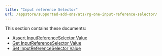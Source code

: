 ```yaml
---
title: "Input reference Selector"
url: /appstore/supported-add-ons/ats/rg-one-input-reference-selector/
---
```


This section contains these documents:

* [Assert InputReferenceSelector Value](/appstore/supported-add-ons/ats/rg-one-assert-inputreferenceselector-value/)
* [Get InputReferenceSelector Value](/appstore/supported-add-ons/ats/rg-one-get-inputreferenceselector-value/)
* [Set InputReferenceSelector Value](/appstore/supported-add-ons/ats/rg-one-set-inputreferenceselector-value/)
